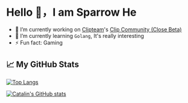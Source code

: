 # Hello 👋，I am Sparrow He

- 🔭 I’m currently working on [Clipteam](https://github.com/Clipteam)'s [Clip Community (Close Beta)](https://codingclip.com)
- 🌱 I’m currently learning `Golang`, It's really interesting
- ⚡ Fun fact: Gaming

## 📈 My GitHub Stats

[![Top Langs](https://github-readme-stats.vercel.app/api/top-langs/?username=SparrowHe&theme=gruvbox)](https://github.com/anuraghazra/github-readme-stats)

[![Catalin's GitHub stats](https://github-readme-stats.vercel.app/api?username=SparrowHe&theme=gruvbox&count_private=true)](https://github.com/anuraghazra/github-readme-stats)

